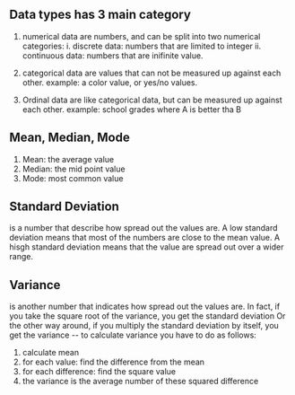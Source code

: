 ## Data types has 3 main category
1. numerical
data are numbers, and can be split into two numerical categories:
i. discrete data: numbers that are limited to integer
ii. continuous data: numbers that are inifinite value.

2. categorical
data are values that can not be measured up against each other. example: a color value, or yes/no values.

3. Ordinal
data are like categorical data, but can be measured up against each other. example: school grades where A is better tha B

## Mean, Median, Mode
1. Mean: the average value
2. Median: the mid point value
3. Mode: most common value

## Standard Deviation
is a number that describe how spread out the values are. 
A low standard deviation means that most of the numbers are close to the mean value.
A hisgh standard deviation means that the value are spread out over a wider range.

## Variance
is another number that indicates how spread out the values are. 
In fact, if you take the square root of the variance, you get the standard deviation
Or the other way around, if you multiply the standard deviation by itself, you get the variance
-- to calculate variance you have to do as follows:
1. calculate mean
2. for each value: find the difference from the mean
3. for each difference: find the square value
4. the variance is the average number of these squared difference
